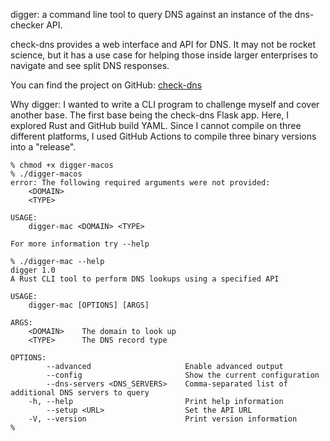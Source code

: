 
digger: a command line tool to query DNS against an instance of the dns-checker API.

check-dns provides a web interface and API for DNS. It may not be rocket science, but it has a use case for helping those inside larger enterprises to navigate and see split DNS responses.

You can find the project on GitHub: [check-dns](https://github.com/mcyork/check-dns)

Why digger: I wanted to write a CLI program to challenge myself and cover another base. The first base being the check-dns Flask app. Here, I explored Rust and GitHub build YAML. Since I cannot compile on three different platforms, I used GitHub Actions to compile three binary versions into a "release".

```shell
% chmod +x digger-macos 
% ./digger-macos 
error: The following required arguments were not provided:
    <DOMAIN>
    <TYPE>

USAGE:
    digger-mac <DOMAIN> <TYPE>

For more information try --help

% ./digger-mac --help
digger 1.0
A Rust CLI tool to perform DNS lookups using a specified API

USAGE:
    digger-mac [OPTIONS] [ARGS]

ARGS:
    <DOMAIN>    The domain to look up
    <TYPE>      The DNS record type

OPTIONS:
        --advanced                     Enable advanced output
        --config                       Show the current configuration
        --dns-servers <DNS_SERVERS>    Comma-separated list of additional DNS servers to query
    -h, --help                         Print help information
        --setup <URL>                  Set the API URL
    -V, --version                      Print version information
% 

```


